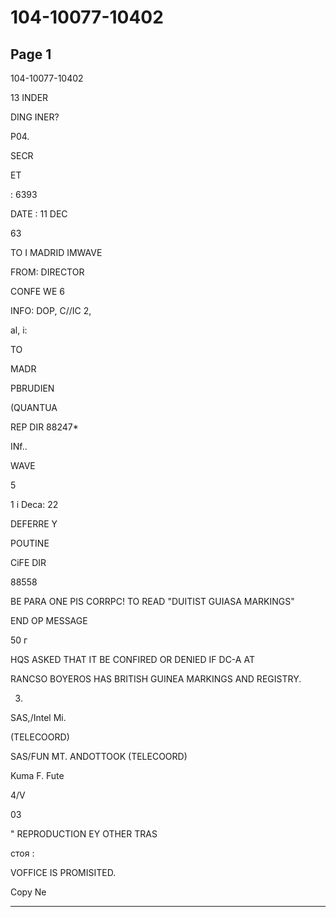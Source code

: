 # 104-10077-10402

## Page 1

104-10077-10402

13 INDER

DING INER?

P04.

SECR

ET

: 6393

DATE : 11 DEC

63

TO I MADRID IMWAVE

FROM: DIRECTOR

CONFE WE 6

INFO: DOP, C//IC 2,

al, i:

TO

MADR

PBRUDIEN

(QUANTUA

REP DIR 88247*

INf..

WAVE

5

1 i Deca: 22

DEFERRE Y

POUTINE

CiFE DIR

88558

BE PARA ONE PIS CORRPC! TO READ "DUITIST GUIASA MARKINGS"

END OP MESSAGE

50 г

HQS ASKED THAT IT BE CONFIRED OR DENIED IF DC-A AT

RANCSO BOYEROS HAS BRITISH GUINEA MARKINGS AND REGISTRY.

03.

SAS,/Intel Mi.

(TELECOORD)

SAS/FUN MT. ANDOTTOOK (TELECOORD)

Kuma F. Fute

4/V

03

" REPRODUCTION EY OTHER TRAS

стоя :

VOFFICE IS PROMISITED.

Copy Ne

---

